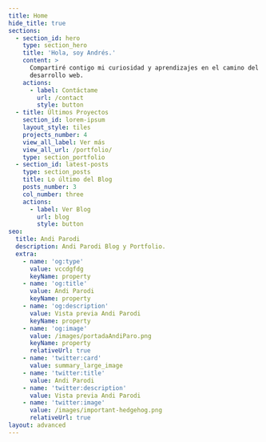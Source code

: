 ```yaml
---
title: Home
hide_title: true
sections:
  - section_id: hero
    type: section_hero
    title: 'Hola, soy Andrés.'
    content: >
      Compartiré contigo mi curiosidad y aprendizajes en el camino del
      desarrollo web.
    actions:
      - label: Contáctame
        url: /contact
        style: button
  - title: Últimos Proyectos
    section_id: lorem-ipsum
    layout_style: tiles
    projects_number: 4
    view_all_label: Ver más
    view_all_url: /portfolio/
    type: section_portfolio
  - section_id: latest-posts
    type: section_posts
    title: Lo último del Blog
    posts_number: 3
    col_number: three
    actions:
      - label: Ver Blog
        url: blog
        style: button
seo:
  title: Andi Parodi
  description: Andi Parodi Blog y Portfolio.
  extra:
    - name: 'og:type'
      value: vccdgfdg
      keyName: property
    - name: 'og:title'
      value: Andi Parodi
      keyName: property
    - name: 'og:description'
      value: Vista previa Andi Parodi
      keyName: property
    - name: 'og:image'
      value: /images/portadaAndiParo.png
      keyName: property
      relativeUrl: true
    - name: 'twitter:card'
      value: summary_large_image
    - name: 'twitter:title'
      value: Andi Parodi
    - name: 'twitter:description'
      value: Vista previa Andi Parodi
    - name: 'twitter:image'
      value: /images/important-hedgehog.png
      relativeUrl: true
layout: advanced
---
```

